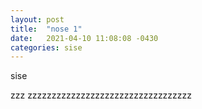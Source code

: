 ```yaml
---
layout: post
title:  "nose 1"
date:   2021-04-10 11:08:08 -0430
categories: sise
---
```


sise

<!--more-->
zzz zzzzzzzzzzzzzzzzzzzzzzzzzzzzzzzzzz